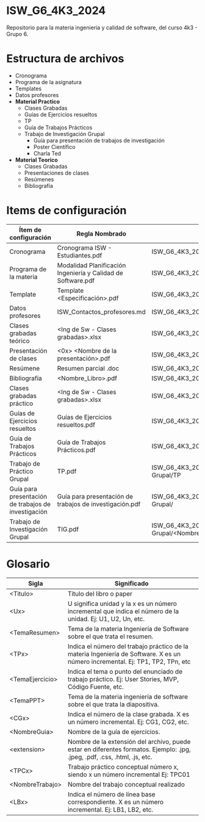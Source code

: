 # ISW_G6_4K3_2024
Repositorio para la materia ingenieria y calidad de software, del curso 4k3 - Grupo 6.

# Estructura de archivos
- Cronograma
- Programa de la asignatura
- Templates
- Datos profesores
- **Material Practico**
  - Clases Grabadas
  - Guías de Ejercicios resueltos
  - TP<X>
  - Guía de Trabajos Prácticos
  - Trabajo de Investigación Grupal
    - Guía para presentación de trabajos de investigación
    - Poster Científico 
    - Charla Ted
- **Material Teorico**
  - Clases Grabadas  
  - Presentaciones de clases
  - Resúmenes
  - Bibliografía
  
# Items de configuración

| Ítem de configuración | Regla Nombrado | Ubicación Física
| ------------ | ------------ | ------------ | 
| Cronograma | Cronograma ISW - Estudiantes.pdf | ISW_G6_4K3_2024 | 
| Programa de la materia | Modalidad Planificación Ingeniería y Calidad de Software.pdf | ISW_G6_4K3_2024 |
| Template | Template <Especificación>.pdf | ISW_G6_4K3_2024/Templates |
| Datos profesores | ISW_Contactos_profesores.md | ISW_G6_4K3_2024 |
| Clases grabadas teórico | <Ing de Sw - Clases grabadas><AAAA>.xlsx | ISW_G6_4K3_2024/Teórico |
| Presentación de clases | <0x> <Nombre de la presentación>.pdf | ISW_G6_4K3_2024/Teórico/Presentación |
| Resúmene | Resumen parcial <X>.doc | ISW_G6_4K3_2024/Teórico/Resúmenes |
| Bibliografía | <Nombre_Libro>.pdf | ISW_G6_4K3_2024/Teórico/Bibliografía/<Nombre_Tema> |
| Clases grabadas práctico | <Ing de Sw - Clases grabadas><AAAA>.xlsx | ISW_G6_4K3_2024/Práctico |
| Guías de Ejercicios resueltos | Guías de Ejercicios resueltos.pdf | ISW_G6_4K3_2024/Práctico | 
| Guía de Trabajos Prácticos | Guía de Trabajos Prácticos.pdf | ISW_G6_4K3_2024/Práctico/Ejercicios Prácticos Grupal | 
| Trabajo de Práctico Grupal | TP<X>.pdf | ISW_G6_4K3_2024/Práctico/Ejercicios Prácticos Grupal/TP<X> | 
| Guía para presentación de trabajos de investigación | Guía para presentación de trabajos de investigación.pdf | ISW_G6_4K3_2024/Práctico/Trabajo de Investigación Grupal/ |
| Trabajo de Investigación Grupal | TIG<X>.pdf | ISW_G6_4K3_2024/Práctico/Trabajo de Investigación Grupal/<Nombre_Tema_TIG> |

# Glosario
| Sigla| Significado |
| ------------ | ------------ |
| \<Titulo\> | Título del libro o paper |
| \<Ux\>|U significa unidad y la x es un número incremental que indica el número de la unidad. Ej: U1, U2, Un, etc. |
| \<TemaResumen\> | Tema de la materia Ingeniería de Software sobre el que trata el resumen. |
| \<TPx\> |Indica el número del trabajo práctico de la materia Ingeniería de Software. X es un número incremental. Ej: TP1, TP2, TPn, etc |
| \<TemaEjercicio\> |Indica el tema o punto del enunciado de trabajo práctico. Ej: User Stories, MVP, Código Fuente, etc.|
| \<TemaPPT\> | Tema de la materia ingeniería de software sobre el que trata la diapositiva. |
| \<CGx\> | 	Indica el número de la clase grabada. X es un número incremental. Ej: CG1, CG2, etc.|
| \<NombreGuia\> | Nombre de la guía de ejercicios. |
| \<extension\> | Nombre de la extensión del archivo, puede estar en diferentes formatos. Ejemplo: .jpg, .jpeg, .pdf, .css, .html, .js, etc. |
| \<TPCx\> | Trabajo práctico conceptual número x, siendo x un número incremental Ej: TPC01 |
| \<NombreTrabajo\> | Nombre del trabajo conceptual realizado|
| \<LBx\> | 	Indica el número de línea base correspondiente. X es un número incremental. Ej: LB1, LB2, etc.|








